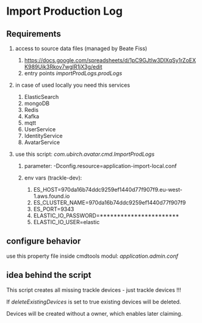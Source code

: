 Import Production Log
=====================

## Requirements

1. access to source data files (managed by Beate Fiss)

    1. https://docs.google.com/spreadsheets/d/1pC9GJtIw3DlXqSy1rZoEXK989Uik3Rkov7wglR1jX3g/edit
    1. entry points *importProdLogs.prodLogs*
    
1. in case of used locally you need this services
 
    1. ElasticSearch
    2. mongoDB
    3. Redis
    4. Kafka
    5. mqtt
    6. UserService
    7. IdentityService
    8. AvatarService

1. use this script: *com.ubirch.avatar.cmd.ImportProdLogs* 

    1. parameter: -Dconfig.resource=application-import-local.conf
    
    1. env vars (trackle-dev):
    
        1. ES_HOST=970da16b74ddc9259ef1440d77f907f9.eu-west-1.aws.found.io
        1. ES_CLUSTER_NAME=970da16b74ddc9259ef1440d77f907f9
        1. ES_PORT=9343
        1. ELASTIC_IO_PASSWORD=***********************
        1. ELASTIC_IO_USER=elastic

## configure behavior

use this property file inside cmdtools modul: *application.admin.conf*

## idea behind the script

This script creates all missing trackle devices - just trackle devices !!! 

If *deleteExistingDevices*  is set to true existing devices will be deleted. 

Devices will be created without a owner, which enables later claiming. 
